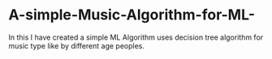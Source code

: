 # A-simple-Music-Algorithm-for-ML-
In this I have created a simple ML Algorithm uses decision tree algorithm for music type like by different age peoples.
